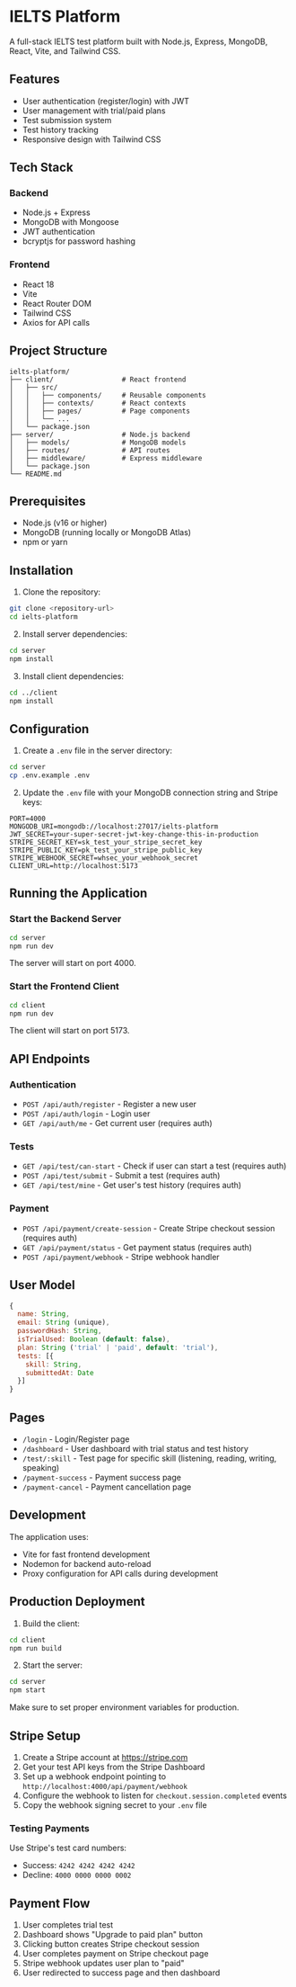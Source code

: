 # IELTS Platform

A full-stack IELTS test platform built with Node.js, Express, MongoDB, React, Vite, and Tailwind CSS.

## Features

- User authentication (register/login) with JWT
- User management with trial/paid plans
- Test submission system
- Test history tracking
- Responsive design with Tailwind CSS

## Tech Stack

### Backend

- Node.js + Express
- MongoDB with Mongoose
- JWT authentication
- bcryptjs for password hashing

### Frontend

- React 18
- Vite
- React Router DOM
- Tailwind CSS
- Axios for API calls

## Project Structure

```
ielts-platform/
├── client/                 # React frontend
│   ├── src/
│   │   ├── components/     # Reusable components
│   │   ├── contexts/       # React contexts
│   │   ├── pages/          # Page components
│   │   └── ...
│   └── package.json
├── server/                 # Node.js backend
│   ├── models/             # MongoDB models
│   ├── routes/             # API routes
│   ├── middleware/         # Express middleware
│   └── package.json
└── README.md
```

## Prerequisites

- Node.js (v16 or higher)
- MongoDB (running locally or MongoDB Atlas)
- npm or yarn

## Installation

1. Clone the repository:

```bash
git clone <repository-url>
cd ielts-platform
```

2. Install server dependencies:

```bash
cd server
npm install
```

3. Install client dependencies:

```bash
cd ../client
npm install
```

## Configuration

1. Create a `.env` file in the server directory:

```bash
cd server
cp .env.example .env
```

2. Update the `.env` file with your MongoDB connection string and Stripe keys:

```
PORT=4000
MONGODB_URI=mongodb://localhost:27017/ielts-platform
JWT_SECRET=your-super-secret-jwt-key-change-this-in-production
STRIPE_SECRET_KEY=sk_test_your_stripe_secret_key
STRIPE_PUBLIC_KEY=pk_test_your_stripe_public_key
STRIPE_WEBHOOK_SECRET=whsec_your_webhook_secret
CLIENT_URL=http://localhost:5173
```

## Running the Application

### Start the Backend Server

```bash
cd server
npm run dev
```

The server will start on port 4000.

### Start the Frontend Client

```bash
cd client
npm run dev
```

The client will start on port 5173.

## API Endpoints

### Authentication

- `POST /api/auth/register` - Register a new user
- `POST /api/auth/login` - Login user
- `GET /api/auth/me` - Get current user (requires auth)

### Tests

- `GET /api/test/can-start` - Check if user can start a test (requires auth)
- `POST /api/test/submit` - Submit a test (requires auth)
- `GET /api/test/mine` - Get user's test history (requires auth)

### Payment

- `POST /api/payment/create-session` - Create Stripe checkout session (requires auth)
- `GET /api/payment/status` - Get payment status (requires auth)
- `POST /api/payment/webhook` - Stripe webhook handler

## User Model

```javascript
{
  name: String,
  email: String (unique),
  passwordHash: String,
  isTrialUsed: Boolean (default: false),
  plan: String ('trial' | 'paid', default: 'trial'),
  tests: [{
    skill: String,
    submittedAt: Date
  }]
}
```

## Pages

- `/login` - Login/Register page
- `/dashboard` - User dashboard with trial status and test history
- `/test/:skill` - Test page for specific skill (listening, reading, writing, speaking)
- `/payment-success` - Payment success page
- `/payment-cancel` - Payment cancellation page

## Development

The application uses:

- Vite for fast frontend development
- Nodemon for backend auto-reload
- Proxy configuration for API calls during development

## Production Deployment

1. Build the client:

```bash
cd client
npm run build
```

2. Start the server:

```bash
cd server
npm start
```

Make sure to set proper environment variables for production.

## Stripe Setup

1. Create a Stripe account at https://stripe.com
2. Get your test API keys from the Stripe Dashboard
3. Set up a webhook endpoint pointing to `http://localhost:4000/api/payment/webhook`
4. Configure the webhook to listen for `checkout.session.completed` events
5. Copy the webhook signing secret to your `.env` file

### Testing Payments

Use Stripe's test card numbers:

- Success: `4242 4242 4242 4242`
- Decline: `4000 0000 0000 0002`

## Payment Flow

1. User completes trial test
2. Dashboard shows "Upgrade to paid plan" button
3. Clicking button creates Stripe checkout session
4. User completes payment on Stripe checkout page
5. Stripe webhook updates user plan to "paid"
6. User redirected to success page and then dashboard
